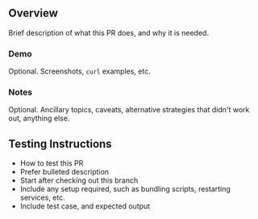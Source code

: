## Overview

Brief description of what this PR does, and why it is needed.

### Demo

Optional. Screenshots, `curl` examples, etc.

### Notes

Optional. Ancillary topics, caveats, alternative strategies that didn't work out, anything else.

## Testing Instructions

* How to test this PR
* Prefer bulleted description
* Start after checking out this branch
* Include any setup required, such as bundling scripts, restarting services, etc.
* Include test case, and expected output